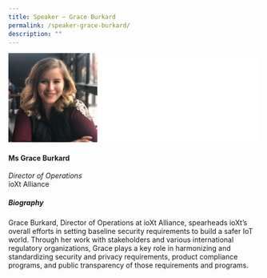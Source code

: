 ```yaml
---
title: Speaker – Grace Burkard
permalink: /speaker-grace-burkard/
description: ""
---
```

![](/images/Speakers/Grace%20Burkard.jpg)

#### **Ms Grace Burkard**

*Director of Operations*  
ioXt Alliance

##### **Biography**
Grace Burkard, Director of Operations at ioXt Alliance, spearheads ioXt’s overall efforts in setting baseline security requirements to build a safer IoT world. Through her work with stakeholders and various international regulatory organizations, Grace plays a key role in harmonizing and standardizing security and privacy requirements, product compliance programs, and public transparency of those requirements and programs.